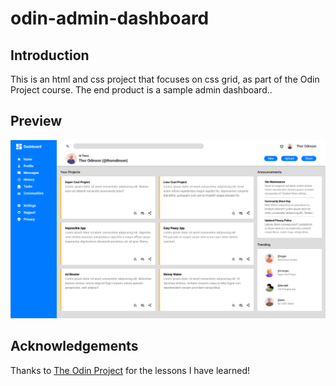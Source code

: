 # odin-admin-dashboard

## Introduction
This is an html and css project that focuses on css grid, as part of the Odin Project course. The end product is a sample admin dashboard.. 

## Preview
![Screenshot of the project](./css/images/Screenshot_2025-04-03_14-40-33.png)

## Acknowledgements
Thanks to [The Odin Project](https://www.theodinproject.com/) for the lessons I have learned!